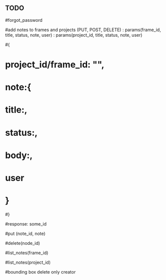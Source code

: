 ## TODO

#forgot_password

#add notes to frames and projects (PUT, POST, DELETE) : params(frame_id, title, status, note, user) : params(project_id, title, status, note, user)

#{
#    project_id/frame_id: "",
#    note:{
#        title:,
#        status:,
#        body:,
#        user
#    }
#}

#response: some_id

#put (note_id, note)

#delete(node_id)

#list_notes(frame_id)

#list_notes(project_id)

#bounding box delete only creator
